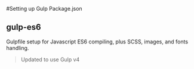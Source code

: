 #Setting up Gulp Package.json
## gulp-es6
Gulpfile setup for Javascript ES6 compiling, plus SCSS, images, and fonts handling.
> Updated to use Gulp v4
